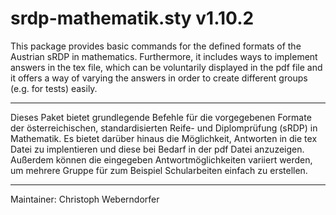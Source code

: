 # srdp-mathematik.sty v1.10.2

This package provides basic commands for the defined formats of the Austrian sRDP in mathematics. 
Furthermore, it includes ways to implement answers in the tex file, which can be voluntarily displayed in the pdf file and
it offers a way of varying the answers in order to create different groups (e.g. for tests) easily.  

----------------------------------------------------------------------

Dieses Paket bietet grundlegende Befehle für die vorgegebenen Formate der österreichischen, standardisierten 
Reife- und Diplomprüfung (sRDP) in Mathematik.
Es bietet darüber hinaus die Möglichkeit, Antworten in die tex Datei zu implentieren und diese bei Bedarf in der pdf Datei anzuzeigen. 
Außerdem können die eingegeben Antwortmöglichkeiten variiert werden, um mehrere Gruppe für zum Beispiel Schularbeiten einfach zu erstellen.

----------------------------------------------------------------------

Maintainer: Christoph Weberndorfer
  

  

